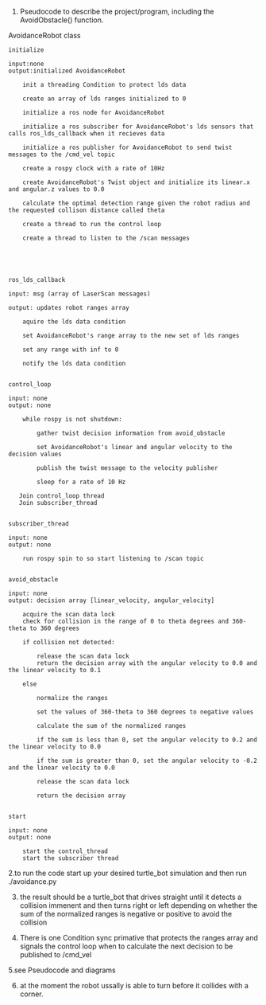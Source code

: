 
1. Pseudocode to describe the project/program, including the AvoidObstacle() function.

AvoidanceRobot class

    initialize
            
    input:none
    output:initialized AvoidanceRobot
            
        init a threading Condition to protect lds data
                
        create an array of lds ranges initialized to 0
                
        initialize a ros node for AvoidanceRobot
                
        initialize a ros subscriber for AvoidanceRobot's lds sensors that calls ros_lds_callback when it recieves data
        
        initialize a ros publisher for AvoidanceRobot to send twist messages to the /cmd_vel topic

        create a rospy clock with a rate of 10Hz		
                
        create AvoidanceRobot's Twist object and initialize its linear.x and angular.z values to 0.0

        calculate the optimal detection range given the robot radius and the requested collison distance called theta

        create a thread to run the control loop

        create a thread to listen to the /scan messages





    ros_lds_callback

    input: msg (array of LaserScan messages)

    output: updates robot ranges array

        aquire the lds data condition

        set AvoidanceRobot's range array to the new set of lds ranges
        
        set any range with inf to 0
       
        notify the lds data condition
    

    control_loop

    input: none
    output: none

        while rospy is not shutdown:

            gather twist decision information from avoid_obstacle

            set AvoidanceRobot's linear and angular velocity to the decision values

            publish the twist message to the velocity publisher
            
            sleep for a rate of 10 Hz
            
       Join control_loop thread
       Join subscriber_thread


    subscriber_thread

    input: none
    output: none

        run rospy spin to so start listening to /scan topic


    avoid_obstacle

    input: none
    output: decision array [linear_velocity, angular_velocity]

        acquire the scan data lock
        check for collision in the range of 0 to theta degrees and 360-theta to 360 degrees

        if collision not detected:

            release the scan data lock
            return the decision array with the angular velocity to 0.0 and the linear velocity to 0.1

        else

            normalize the ranges

            set the values of 360-theta to 360 degrees to negative values

            calculate the sum of the normalized ranges

            if the sum is less than 0, set the angular velocity to 0.2 and the linear velocity to 0.0

            if the sum is greater than 0, set the angular velocity to -0.2 and the linear velocity to 0.0

            release the scan data lock

            return the decision array


    start

    input: none
    output: none

        start the control_thread
        start the subscriber thread

2.to run the code start up your desired turtle_bot simulation and then run ./avoidance.py

3. the result should be a turtle_bot that drives straight until it detects a collision immenent and then turns right or left depending on
whether the sum of the normalized ranges is negative or positive to avoid the collision

4. There is one Condition sync primative that protects the ranges array and signals the control loop when to calculate the next decision to be published to
/cmd_vel

5.see Pseudocode and diagrams

6. at the moment the robot ussally is able to turn before it collides with a corner.


